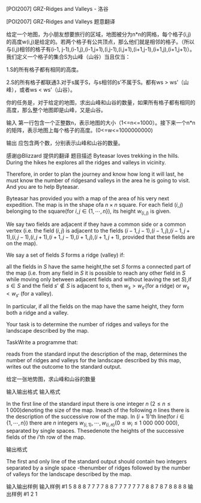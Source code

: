 



[POI2007] GRZ-Ridges and Valleys - 洛谷














[POI2007] GRZ-Ridges and Valleys
题意翻译

给定一个地图，为小朋友想要旅行的区域，地图被分为n*n的网格，每个格子(i,j) 的高度w(i,j)是给定的。若两个格子有公共顶点，那么他们就是相邻的格子。（所以与(i,j)相邻的格子有(i-1, j-1),(i-1,j),(i-1,j+1),(i,j-1),(i,j+1),(i+1,j-1),(i+1,j),(i+1,j+1)）。我们定义一个格子的集合S为山峰（山谷）当且仅当：

1.S的所有格子都有相同的高度。

2.S的所有格子都联通3.对于s属于S，与s相邻的s’不属于S。都有ws > ws’（山峰），或者ws < ws’（山谷）。

你的任务是，对于给定的地图，求出山峰和山谷的数量，如果所有格子都有相同的高度，那么整个地图即是山峰，又是山谷。

输入 第一行包含一个正整数n，表示地图的大小（1<=n<=1000）。接下来一个n*n的矩阵，表示地图上每个格子的高度。(0<=w<=1000000000)

输出 应包含两个数，分别表示山峰和山谷的数量。


感谢@Blizzard 提供的翻译
题目描述
Byteasar loves trekking in the hills. During the hikes he explores all the ridges and valleys in vicinity.

Therefore, in order to plan the journey and know how long it will last, he must know the number of ridgesand valleys in the area he is going to visit. And you are to help Byteasar.

Byteasar has provided you with a map of the area of his very next expedition. The map is in the shape ofa $n\times n$ square. For each field $(i,j)$ belonging to the square(for $i,j\in \{1,\cdots,n\}$), its height $w_{(i,j)}$ is given.

We say two fields are adjacent if they have a common side or a common vertex (i.e. the field $(i,j)$ is adjacent to the fields $(i-1,j-1)$,$(i-1,j)$,$(i-1,j+1)$,$(i,j-1)$,$(i,j+1)$,$(i+1,j-1)$,$(i+1,j)$,$(i+1,j+1)$, provided that these fields are on the map).

We say a set of fields $S$ forms a ridge (valley) if:

all the fields in $S$ have the same height,the set $S$ forms a connected part of the map (i.e. from any field in $S$ it is possible to reach any other    field in $S$ while moving only between adjacent fields and without leaving the set $S$),if $s\in S$ and the field $s'\notin S$ is adjacent to $s$, then $w_s>w_{s'}$(for a ridge) or $w_s<w_{s'}$ (for a valley).

In particular, if all the fields on the map have the same height, they form both a ridge and a valley.

Your task is to determine the number of ridges and valleys for the landscape described by the map.

TaskWrite a programme that:

reads from the standard input the description of the map,        determines the number of ridges and valleys for the landscape described by this map,        writes out the outcome to the standard output.

给定一张地势图，求山峰和山谷的数量

输入输出格式
输入格式

In the first line of the standard input there is one integer $n$ ($2\le n\le 1\ 000$)denoting the size of the map. Ineach of the following $n$ lines there is the description of the successive row of the map. In $(i+1)$'th line(for $i\in \{1,\cdots,n\}$) there are $n$ integers $w_{(i,1)},\cdots,w_{(i,n)}$($0\le w_i\le 1\ 000\ 000\ 000$), separated by single spaces. Thesedenote the heights of the successive fields of the $i$'th row of the map.

输出格式

The first and only line of the standard output should contain two integers separated by a single space -thenumber of ridges followed by the number of valleys for the landscape described by the map.

输入输出样例
输入样例 #1
5
8 8 8 7 7
7 7 8 8 7
7 7 7 7 7
7 8 8 7 8
7 8 8 8 8
输出样例 #1
2 1






